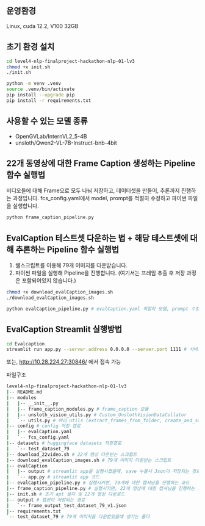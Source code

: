 ## 운영환경
Linux, cuda 12.2, V100 32GB

## 초기 환경 설치
```bash
cd level4-nlp-finalproject-hackathon-nlp-01-lv3
chmod +x init.sh
./init.sh

python -m venv .venv
source .venv/bin/activate
pip install --upgrade pip
pip install -r requirements.txt
```

## 사용할 수 있는 모델 종류
- OpenGVLab/InternVL2_5-4B
- unsloth/Qwen2-VL-7B-Instruct-bnb-4bit

## 22개 동영상에 대한 Frame Caption 생성하는 Pipeline 함수 실행법
비디오들에 대해 Frame으로 모두 나눠 저장하고, 데이터셋을 만들어, 추론까지 진행하는 과정입니다.
fcs_config.yaml에서 model, prompt를 적절히 수정하고 파이썬 파일을 실행합니다.
```bash
python frame_caption_pipeline.py
```

## EvalCaption 테스트셋 다운하는 법 + 해당 테스트셋에 대해 추론하는 Pipeline 함수 실행법
1. 쉘스크립트를 이용해 79개 이미지를 다운받습니다.
2. 파이썬 파일을 실행해 Pipeline을 진행합니다. (여기서는 프레임 추출 후 저장 과정은 포함되어있지 않습니다.)
```bash
chmod +x download_evalCaption_images.sh
./download_evalCaption_images.sh

python evalCaption_pipeline.py # evalCaption.yaml 적절히 모델, prompt 수정
```

## EvalCaption Streamlit 실행방법
```bash
cd Evalcaption
streamlit run app.py --server.address 0.0.0.0 --server.port 1111 # 서버포트는 해당 서버에 맞는걸로
```
또는, http://10.28.224.27:30846/ 에서 접속 가능



파일구조
```bash
level4-nlp-finalproject-hackathon-nlp-01-lv3
|-- README.md
|-- modules
|   |-- __init__.py
|   |-- frame_caption_modules.py # frame_caption 모듈
|   |-- unsloth_vision_utils.py # Custom_UnslothVisionDataCollator
|   `-- utils.py # 여러 utils (extract_frames_from_folder, create_and_save_dataset 등..)
|-- config # config 저장 경로
|   |-- evalCaption.yaml
|   `-- fcs_config.yaml
|-- datasets # huggingface datasets 저장경로
|   `-- test_dataset_79
|-- download_22video.sh # 22개 영상 다운받는 스크립트
|-- download_evalCaption_images.sh # 79개 이미지 다운받는 스크립트
|-- evalCaption
|   |-- output # streamlit app을 실행시켰을때, save 누를시 Json이 저장되는 경로
|   `-- app.py # streamlit app 코드
|-- evalCaption_pipeline.py # 실행시키면, 79개에 대한 캡셔닝을 진행하는 코드
|-- frame_caption_pipeline.py # 실행시키면, 22개 영상에 대한 캡셔닝을 진행하는 코드
|-- init.sh # 초기 apt 설치 및 22개 영상 다운로드
|-- output # 캡션이 저장되는 경로
|   `-- frame_output_test_dataset_79_v1.json
|-- requirements.txt
`-- test_dataset_79 # 79개 이미지들 다운받았을때 생기는 폴더
```